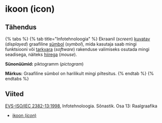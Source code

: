 # ikoon (icon)

## Tähendus&#x20;

{% tabs %}
{% tab title="Infotehnoloogia" %}
Ekraanil (_screen_) [kuvatav](kuva-display.md) (_displayed_) graafiline [sümbol](suembol-symbol.md) (_symbol_), mida kasutaja saab mingi funktsiooni või [tarkvara](tarkvara-software.md) (_software_) rakenduse valimiseks osutada mingi seadisega, näiteks [hiirega](hiir-mouse.md#taehendus) (_mouse_).

**Sünonüümid:** piktogramm (_pictogram_)

**Märkus:** Graafiline sümbol on harilikult mingi piltesitus.
{% endtab %}
{% endtabs %}

## Viited

[EVS-ISO/IEC 2382-13:1998](http://www.evs.ee/tooted/evs-iso-iec-2382-13-1998), Infotehnoloogia. Sõnastik. Osa 13: Raalgraafika

* [ikoon (_icon_)](https://www.eki.ee/dict/its/index.cgi?Q=D29A368F-6C03-1014-88DC-FC5F0DBED45A\&F=GUID\&C01=1\&C02=0\&C10=1)
